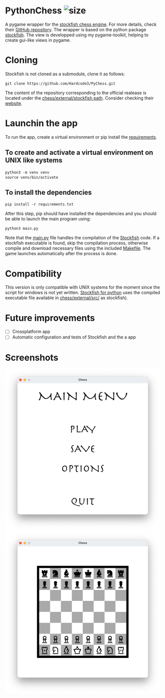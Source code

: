 # PythonChess ![size](https://img.shields.io/github/repo-size/Hardcode3/PyChess)
A pygame wrapper for the [stockfish chess engine](https://stockfishchess.org).
For more details, check their [GitHub repository](https://github.com/official-stockfish/Stockfish).
The wrapper is based on the python package [stockfish](https://github.com/zhelyabuzhsky/stockfish.git).
The view is developped using my pygame-toolkit, helping to create gui-like views in pygame.

# Cloning
Stockfish is not cloned as a submodule, clone it as follows:
```
git clone https://github.com/Hardcode3/PyChess.git
```
The content of the repository corresponding to the official realease is located under the [chess/external/stockfish path](chess/external/stockfish/).
Consider checking their [website](https://stockfishchess.org).

# Launchin the app
To run the app, create a virtual environment or pip install the [requirements](requirements.txt).
## To create and activate a virtual environment on UNIX like systems
```
python3 -m venv venv
source venv/bin/activate
```
## To install the dependencies
```
pip install -r requirements.txt
```
After this step, pip should have installed the dependencies and you should be able to launch the main program using:
```
python3 main.py
```
Note that the [main.py](main.py) file handles the compilation of the [Stockfish](https://stockfishchess.org) code.
If a stockfish executable is found, skip the compilation process, otherwise compile and download necessary files using the included [Makefile](chess/external/stockfish/src/Makefile).
The game launches automatically after the process is done.

# Compatibility
This version is only compatible with UNIX systems for the moment since the script for windows is not yet written.
[Stockfish for python](https://pypi.org/project/stockfish/) uses the compiled executable file available in [chess/external/src/](chess/external/src) as stockfish).

# Future improvements
- [ ] Crossplatform app
- [ ] Automatic configuration and tests of Stockfish and the a app

# Screenshots
![Main menu](assets/screenshots/main_menu.png)
![The game itself](assets/screenshots/game.png)
